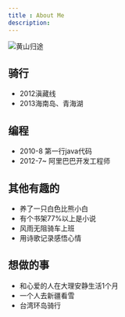 ```yaml
---
title : About Me
description:
---
```


![黄山归途](https://farm8.staticflickr.com/7456/16330481569_8e5ba6b9eb.jpg)  

## 骑行  

* 2012滇藏线
* 2013海南岛、青海湖

## 编程

* 2010-8 第一行java代码
* 2012-7~ 阿里巴巴开发工程师

## 其他有趣的

* 养了一只白色比熊小白
* 有个书架77%以上是小说
* 风雨无阻骑车上班
* 用诗歌记录感悟心情

## 想做的事

* 和心爱的人在大理安静生活1个月
* 一个人去新疆看雪
* 台湾环岛骑行

